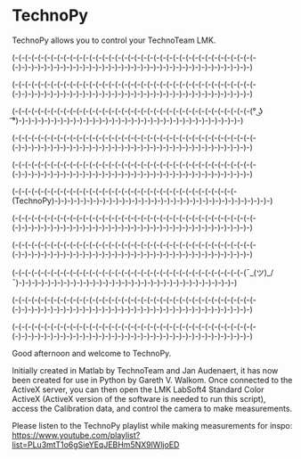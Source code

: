 # TechnoPy
TechnoPy allows you to control your TechnoTeam LMK.

(-(-(-(-(-(-(-(-(-(-(-(-(-(-(-(-(-(-(-(-(-(-(-(-(-(-(-(-(-(-(-(-(-(-(-(-(-(-(-)-)-)-)-)-)-)-)-)-)-)-)-)-)-)-)-)-)-)-)-)-)-)-)-)-)-)-)-)-)-)-)-)-)-)-)-)

(-(-(-(-(-(-(-(-(-(-(-(-(-(-(-(-(-(-(-(-(-(-(-(-(-(-(-(-(-(-(-(-(-(-(-(-(-(-(-)-)-)-)-)-)-)-)-)-)-)-)-)-)-)-)-)-)-)-)-)-)-)-)-)-)-)-)-)-)-)-)-)-)-)-)-)

(-(-(-(-(-(-(-(-(-(-(-(-(-(-(-(-(-(-(-(-(-(-(-(-(-(-(-(-(-(-(-(-(-(-(-(-(-(° ͜ʖ ͡°)-)-)-)-)-)-)-)-)-)-)-)-)-)-)-)-)-)-)-)-)-)-)-)-)-)-)-)-)-)-)-)-)-)-)-)

(-(-(-(-(-(-(-(-(-(-(-(-(-(-(-(-(-(-(-(-(-(-(-(-(-(-(-(-(-(-(-(-(-(-(-(-(-(-(-)-)-)-)-)-)-)-)-)-)-)-)-)-)-)-)-)-)-)-)-)-)-)-)-)-)-)-)-)-)-)-)-)-)-)-)-)

(-(-(-(-(-(-(-(-(-(-(-(-(-(-(-(-(-(-(-(-(-(-(-(-(-(-(-(-(-(-(-(-(-(-(-(-(-(-(-)-)-)-)-)-)-)-)-)-)-)-)-)-)-)-)-)-)-)-)-)-)-)-)-)-)-)-)-)-)-)-)-)-)-)-)-)

(-(-(-(-(-(-(-(-(-(-(-(-(-(-(-(-(-(-(-(-(-(-(-(-(-(-(-(-(-(-(-(-(-(-(-(TechnoPy)-)-)-)-)-)-)-)-)-)-)-)-)-)-)-)-)-)-)-)-)-)-)-)-)-)-)-)-)-)-)-)-)-)-)

(-(-(-(-(-(-(-(-(-(-(-(-(-(-(-(-(-(-(-(-(-(-(-(-(-(-(-(-(-(-(-(-(-(-(-(-(-(-(-)-)-)-)-)-)-)-)-)-)-)-)-)-)-)-)-)-)-)-)-)-)-)-)-)-)-)-)-)-)-)-)-)-)-)-)-)

(-(-(-(-(-(-(-(-(-(-(-(-(-(-(-(-(-(-(-(-(-(-(-(-(-(-(-(-(-(-(-(-(-(-(-(-(-(-(-)-)-)-)-)-)-)-)-)-)-)-)-)-)-)-)-)-)-)-)-)-)-)-)-)-)-)-)-)-)-)-)-)-)-)-)-)

(-(-(-(-(-(-(-(-(-(-(-(-(-(-(-(-(-(-(-(-(-(-(-(-(-(-(-(-(-(-(-(-(-(-(-(-(¯\_(ツ)_/¯)-)-)-)-)-)-)-)-)-)-)-)-)-)-)-)-)-)-)-)-)-)-)-)-)-)-)-)-)-)-)-)-)-)-)

(-(-(-(-(-(-(-(-(-(-(-(-(-(-(-(-(-(-(-(-(-(-(-(-(-(-(-(-(-(-(-(-(-(-(-(-(-(-(-)-)-)-)-)-)-)-)-)-)-)-)-)-)-)-)-)-)-)-)-)-)-)-)-)-)-)-)-)-)-)-)-)-)-)-)-)

(-(-(-(-(-(-(-(-(-(-(-(-(-(-(-(-(-(-(-(-(-(-(-(-(-(-(-(-(-(-(-(-(-(-(-(-(-(-(-)-)-)-)-)-)-)-)-)-)-)-)-)-)-)-)-)-)-)-)-)-)-)-)-)-)-)-)-)-)-)-)-)-)-)-)-)

Good afternoon and welcome to TechnoPy.
 
Initially created in Matlab by TechnoTeam and Jan Audenaert, it has now been
created for use in Python by Gareth V. Walkom. Once connected to the ActiveX
server, you can then open the LMK LabSoft4 Standard Color ActiveX (ActiveX 
version of the software is needed to run this script), access the Calibration
data, and control the camera to make measurements.

Please listen to the TechnoPy playlist while making measurements for inspo:
https://www.youtube.com/playlist?list=PLu3mtT1o6gSieYEqJEBHm5NX9lWljoED
